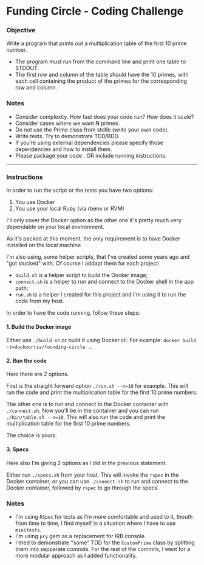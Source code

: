 # Funding Circle - Coding Challenge

### Objective

Write a program that prints out a multiplication table of the first 10 prime number.

* The program must run from the command line and print one table to STDOUT.
* The first row and column of the table should have the 10 primes, with each cell containing the product of the primes for the corresponding row and column.

### Notes

* Consider complexity. How fast does your code run? How does it scale?
* Consider cases where we want N primes.
* Do not use the Prime class from stdlib (write your own code).
* Write tests. Try to demonstrate TDD/BDD.
* If you’re using external dependencies please specify those dependencies and how to install them.
* Please package  your  code ,  OR  include  running  instructions.

---

### Instructions

In order to run the script or the tests you have two options:

1. You use Docker
2. You use your local Ruby (via rbenv or RVM)

I'll only cover the Docker option as the other one it's pretty much very dependable on your local environment.

As it's packed at this moment, the only requirement is to have Docker installed on the local machine.

I'm also using, some helper scripts, that I've created some years ago and "got stucked" with. Of course I addapt them for each project:

* `build.sh` is a helper script to build the Docker image;
* `connect.sh` is a helper to run and connect to the Docker shell in the app path;
* `run.sh` is a helper I created for this project and I'm using it to run the code from my host.

In order to have the code running, follow these steps:

#### 1. Build the Docker image

Either use `./build.sh` or build it using Docker cli. For example: `docker build -t=ducknorris/founding-circle .`.

#### 2. Run the code

Here there are 2 options.

First is the straight forward option `./run.sh --n=10` for example. This will run the code and print the multiplication table for the first 10 prime numbers.

The other one is to run and connect to the Docker container with `./connect.sh`. Now you'll be in the container and you can run `./bin/table.sh --n=10`. This will also run the code and print the multiplication table for the first 10 prime numbers.

The choice is yours.

#### 3. Specs

Here also I'm giving 2 options as I did in the previous statement.

Either run `./specs.sh` from your host. This will invoke the `rspec` in the Docker container, or you can use `./connect.sh` to run and connect to the Docker container, followed by `rspec` to go through the specs.

### Notes

* I'm using `RSpec` for tests as I'm more comfortable and used to it, thouth from time to time, I find myself in a situation where I have to use `minitests`.
* I'm using `pry` gem as a replacement for IRB console.
* I tried to demonstrate "some" TDD for the `CustomPrime` class by splitting them into sepparate commits. For the rest of the commits, I went for a more modular approach as I added functionality.
